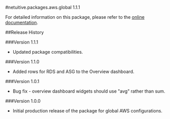 #netuitive.packages.aws.global 1.1.1

For detailed information on this package, please refer to the [online documentation](https://help.netuitive.com/Content/Integrations/aws.htm).

##Release History

###Version 1.1.1

* Updated package compatibilities.

###Version 1.1.0

* Added rows for RDS and ASG to the Overview dashboard.

###Version 1.0.1

* Bug fix - overview dashboard widgets should use "avg" rather than sum.

###Version 1.0.0

* Initial production release of the package for global AWS configurations.

